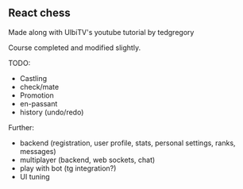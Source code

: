 ## React chess

Made along with UlbiTV's youtube tutorial by tedgregory

Course completed and modified slightly.

TODO:

- Castling
- check/mate
- Promotion
- en-passant
- history (undo/redo)

Further:

- backend (registration, user profile, stats, personal settings, ranks, messages)
- multiplayer (backend, web sockets, chat)
- play with bot (tg integration?)
- UI tuning
